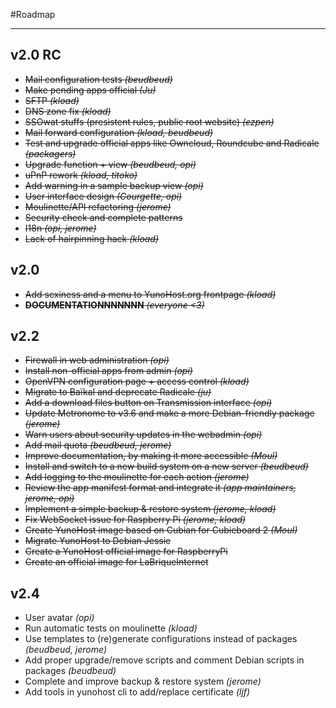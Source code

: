 #Roadmap

---

## v2.0 RC

* ~~Mail configuration tests *(beudbeud)*~~
* ~~Make pending apps official *(Ju)*~~
* ~~SFTP *(kload)*~~
* ~~DNS zone fix *(kload)*~~
* ~~SSOwat stuffs (presistent rules, public root website) *(ezpen)*~~
* ~~Mail forward configuration *(kload, beudbeud)*~~
* ~~Test and upgrade official apps like Owncloud, Roundcube and Radicale *(packagers)*~~
* ~~Upgrade function + view *(beudbeud, opi)*~~
* ~~uPnP rework *(kload, titoko)*~~
* ~~Add warning in a sample backup view *(opi)*~~
* ~~User interface design *(Courgette, opi)*~~
* ~~Moulinette/API refactoring *(jerome)*~~
* ~~Security check and complete patterns~~
* ~~I18n *(opi, jerome)*~~
* ~~Lack of hairpinning hack *(kload)*~~


## v2.0

* ~~Add sexiness and a menu to YunoHost.org frontpage *(kload)*~~
* ~~**DOCUMENTATIONNNNNNN** *(everyone <3)*~~

## v2.2

* ~~Firewall in web administration *(opi)*~~
* ~~Install non-official apps from admin *(opi)*~~
* ~~OpenVPN configuration page + access control *(kload)*~~
* ~~Migrate to Baïkal and deprecate Radicale *(ju)*~~
* ~~Add a download files button on Transmission interface *(opi)*~~
* ~~Update Metronome to v3.6 and make a more Debian-friendly package *(jerome)*~~
* ~~Warn users about security updates in the webadmin *(opi)*~~
* ~~Add mail quota *(beudbeud, jerome)*~~
* ~~Improve documentation, by making it more accessible *(Moul)*~~
* ~~Install and switch to a new build system on a new server *(beudbeud)*~~
* ~~Add logging to the moulinette for each action *(jerome)*~~
* ~~Review the app manifest format and integrate it *(app maintainers, jerome, opi)*~~
* ~~Implement a simple backup & restore system *(jerome, kload)*~~
* ~~Fix WebSocket issue for Raspberry Pi *(jerome, kload)*~~
* ~~Create YunoHost image based on Cubian for Cubieboard 2 *(Moul)*~~
* ~~Migrate YunoHost to Debian Jessie~~
* ~~Create a YunoHost official image for RaspberryPi~~
* ~~Create an official image for LaBriqueInternet~~

## v2.4

* User avatar *(opi)*
* Run automatic tests on moulinette *(kload)*
* Use templates to (re)generate configurations instead of packages *(beudbeud, jerome)*
* Add proper upgrade/remove scripts and comment Debian scripts in packages *(beudbeud)*
* Complete and improve backup & restore system *(jerome)*
* Add tools in yunohost cli to add/replace certificate *(ljf)*

